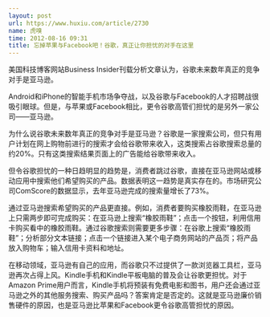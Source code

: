 ```yaml
---
layout: post
url: https://www.huxiu.com/article/2730
name: 虎嗅
time: 2012-08-16 09:31
title: 忘掉苹果与Facebook吧！谷歌，真正让你担忧的对手在这里
---
```

美国科技博客网站Business Insider刊载分析文章认为，谷歌未来数年真正的竞争对手是亚马逊。

Android和iPhone的智能手机市场争夺战，以及谷歌与Facebook的人才招聘战很吸引眼球。但是，与苹果或Facebook相比，更令谷歌高管们担忧的是另外一家公司——亚马逊。

为什么说谷歌未来数年真正的竞争对手是亚马逊？谷歌是一家搜索公司，但只有用户计划在网上购物前进行的搜索才会给谷歌带来收入，这类搜索占谷歌搜索总量的约20%。只有这类搜索结果页面上的广告能给谷歌带来收入。

但令谷歌担忧的一种日趋明显的趋势是，消费者跳过谷歌，直接在亚马逊网站或移动应用中搜索他们希望购买的产品。数据表明这一趋势是真实存在的。市场研究公司ComScore的数据显示，去年亚马逊完成的搜索量增长了73%。

通过亚马逊搜索希望购买的产品更直接。例如，消费者要购买橡胶雨鞋，在亚马逊上只需两步即可完成购买：在亚马逊上搜索“橡胶雨鞋”；点击一个按钮，利用信用卡购买看中的橡胶雨鞋。通过谷歌搜索则需要更多步骤：在谷歌上搜索“橡胶雨鞋”；分析部分文本链接；点击一个链接进入某个电子商务网站的产品页；将产品放入购物车；输入信用卡资料和地址。

在移动领域，亚马逊有自己的应用，而谷歌只不过提供了一款浏览器工具栏，亚马逊再次占得上风。Kindle手机和Kindle平板电脑的普及会让谷歌更担忧。对于Amazon Prime用户而言，Kindle手机将预装有免费电影和图书，用户还会通过亚马逊之外的其他服务搜索、购买产品吗？答案肯定是否定的。这就是亚马逊廉价销售硬件的原因，也是亚马逊比苹果和Facebook更令谷歌高管担忧的原因。


